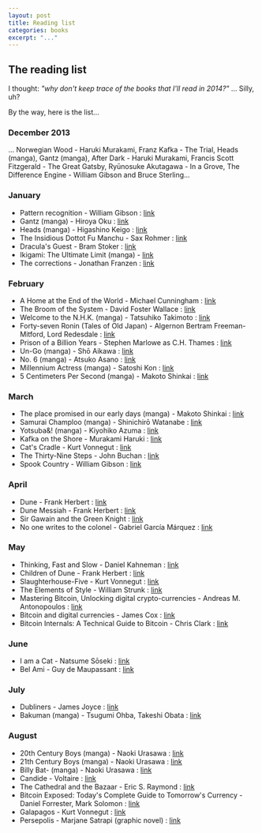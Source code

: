 ```yaml
---
layout: post
title: Reading list
categories: books
excerpt: "..."
---
```


## The reading list

I thought: _"why don't keep trace of the books that I'll read in 2014?"_ ... Silly, uh?

By the way, here is the list&#46;&#46;&#46;

### December 2013

... Norwegian Wood - Haruki Murakami, Franz Kafka - The Trial, Heads (manga), Gantz (manga), After Dark - Haruki Murakami, Francis Scott Fitzgerald - The Great Gatsby, Ryūnosuke Akutagawa - In a Grove, The Difference Engine - William Gibson and Bruce Sterling&#46;&#46;&#46;

### January

- Pattern recognition - William Gibson : [link](http://en.wikipedia.org/wiki/Pattern_Recognition_%28novel%29)
- Gantz (manga) - Hiroya Oku : [link](http://en.wikipedia.org/wiki/Gantz)
- Heads (manga) - Higashino Keigo : [link](http://www.mangahere.com/manga/heads/)
- The Insidious Dottot Fu Manchu - Sax Rohmer : [link](http://en.wikipedia.org/wiki/Nayland_Smith#Commissioner_Sir_Denis_Nayland_Smith_and_Dr._Petrie)
- Dracula's Guest - Bram Stoker : [link](http://en.wikipedia.org/wiki/Dracula's_Guest_and_Other_Weird_Stories)
- Ikigami: The Ultimate Limit (manga) - [link](http://en.wikipedia.org/wiki/Ikigami:_The_Ultimate_Limit)
- The corrections - Jonathan Franzen : [link](http://en.wikipedia.org/wiki/The_Corrections)

### February

- A Home at the End of the World - Michael Cunningham : [link](http://en.wikipedia.org/wiki/A_Home_at_the_End_of_the_World)
- The Broom of the System - David Foster Wallace : [link](http://en.wikipedia.org/wiki/The_Broom_of_the_System)
- Welcome to the N.H.K. (manga) - Tatsuhiko Takimoto : [link](http://en.wikipedia.org/wiki/Welcome_to_the_N.H.K)
- Forty-seven Ronin (Tales of Old Japan) - Algernon Bertram Freeman-Mitford, Lord Redesdale : [link](http://en.wikipedia.org/wiki/Tales_of_Old_Japan)
- Prison of a Billion Years - Stephen Marlowe as C.H. Thames : [link](http://www.feedbooks.com/book/4753/prison-of-a-billion-years)
- Un-Go (manga) - Shō Aikawa : [link](http://en.wikipedia.org/wiki/Un-Go)
- No. 6 (manga) - Atsuko Asano : [link](http://en.wikipedia.org/wiki/No._6)
- Millennium Actress (manga) - Satoshi Kon : [link](http://en.wikipedia.org/wiki/Millennium_Actress)
- 5 Centimeters Per Second (manga) - Makoto Shinkai : [link](http://en.wikipedia.org/wiki/5_Centimeters_Per_Second)

### March

- The place promised in our early days (manga) - Makoto Shinkai : [link](http://en.wikipedia.org/wiki/The_Place_Promised_in_Our_Early_Days)
- Samurai Champloo (manga) - Shinichirō Watanabe : [link](http://en.wikipedia.org/wiki/Samurai_Champloo)
- Yotsuba&! (manga) - Kiyohiko Azuma : [link](http://en.wikipedia.org/wiki/Yotsuba&!)
- Kafka on the Shore - Murakami Haruki : [link](http://en.wikipedia.org/wiki/Kafka_on_the_Shore)
- Cat's Cradle - Kurt Vonnegut : [link](http://en.wikipedia.org/wiki/Cat%27s_Cradle)
- The Thirty-Nine Steps - John Buchan : [link](http://en.wikipedia.org/wiki/The_Thirty-Nine_Steps)
- Spook Country - William Gibson : [link](http://en.wikipedia.org/wiki/Spook_Country)

### April
- Dune - Frank Herbert : [link](http://en.wikipedia.org/wiki/Dune_%28novel%29)
- Dune Messiah - Frank Herbert : [link](http://en.wikipedia.org/wiki/Dune_Messiah)
- Sir Gawain and the Green Knight : [link](http://en.wikipedia.org/wiki/Sir_Gawain_and_the_Green_Knight)
- No one writes to the colonel - Gabriel García Márquez : [link](http://en.wikipedia.org/wiki/No_One_Writes_to_the_Colonel)

### May
- Thinking, Fast and Slow - Daniel Kahneman : [link](http://en.wikipedia.org/wiki/Thinking,_Fast_and_Slow)
- Children of Dune - Frank Herbert : [link](http://en.wikipedia.org/wiki/Children_of_Dune)
- Slaughterhouse-Five - Kurt Vonnegut : [link](http://en.wikipedia.org/wiki/Slaughterhouse-Five)
- The Elements of Style - William Strunk : [link](http://en.wikipedia.org/wiki/The_Elements_of_Style)
- Mastering Bitcoin, Unlocking digital crypto-currencies - Andreas M. Antonopoulos : [link](http://shop.oreilly.com/product/0636920032281.do)
- Bitcoin and digital currencies - James Cox : [link](http://www.goodreads.com/book/show/18211407-bitcoin-and-digital-currencies)
- Bitcoin Internals: A Technical Guide to Bitcoin - Chris Clark : [link](http://www.amazon.com/Bitcoin-Internals-Technical-Guide-ebook/dp/B00DG8EPT0)

### June
- I am a Cat - Natsume Sōseki : [link](https://en.wikipedia.org/wiki/I_Am_a_Cat)
- Bel Ami - Guy de Maupassant : [link](https://en.wikipedia.org/wiki/Bel_Ami)

### July
- Dubliners - James Joyce : [link](https://en.wikipedia.org/wiki/Dubliners)
- Bakuman (manga) - Tsugumi Ohba, Takeshi Obata : [link](https://en.wikipedia.org/wiki/Bakuman)

### August
- 20th Century Boys (manga) - Naoki Urasawa : [link](http://en.wikipedia.org/wiki/20th_Century_Boys)
- 21th Century Boys (manga) - Naoki Urasawa : [link](http://en.wikipedia.org/wiki/List_of_20th_Century_Boys_chapters#21st_Century_Boys)
- Billy Bat- (manga) - Naoki Urasawa : [link](https://en.wikipedia.org/wiki/Billy_Bat)
- Candide - Voltaire : [link](http://en.wikipedia.org/wiki/Candide)
- The Cathedral and the Bazaar - Eric S. Raymond : [link](http://en.wikipedia.org/wiki/The_Cathedral_and_the_Bazaar)
- Bitcoin Exposed: Today's Complete Guide to Tomorrow's Currency - Daniel Forrester, Mark Solomon : [link](http://www.amazon.com/Bitcoin-Exposed-Complete-Tomorrows-Currency/dp/1489598669)
- Galapagos - Kurt Vonnegut : [link](https://en.wikipedia.org/wiki/Gal%C3%A1pagos_%28novel%29)
- Persepolis - Marjane Satrapi (graphic novel) : [link](https://en.wikipedia.org/wiki/Persepolis_%28comics%29)

